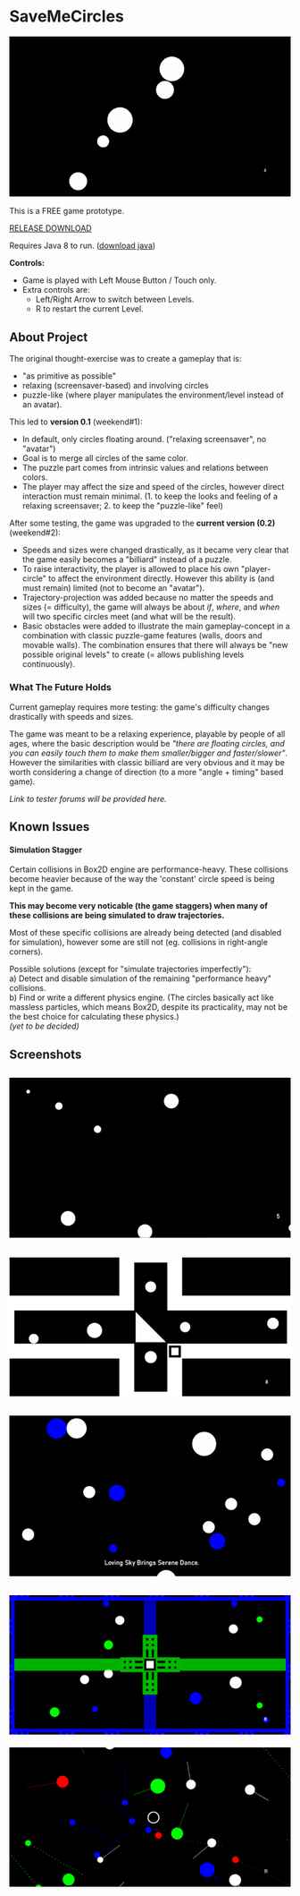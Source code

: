 # SaveMeCircles  
  
![main_preview](_screenshots/preview.gif)  
  
This is a FREE game prototype.  
  
[RELEASE DOWNLOAD](https://github.com/Dark-Gran/SaveMeCircles/releases/tag/0.2)  
  
Requires Java 8 to run. ([download java](https://www.java.com/en/download/))  

**Controls:**
- Game is played with Left Mouse Button / Touch only.
- Extra controls are:  
  - Left/Right Arrow to switch between Levels.
  - R to restart the current Level.
  
  
## About Project  
  
The original thought-exercise was to create a gameplay that is:
- "as primitive as possible"
- relaxing (screensaver-based) and involving circles
- puzzle-like (where player manipulates the environment/level instead of an avatar).  

This led to **version 0.1** (weekend#1):  
- In default, only circles floating around. ("relaxing screensaver", no "avatar")  
- Goal is to merge all circles of the same color.  
- The puzzle part comes from intrinsic values and relations between colors.  
- The player may affect the size and speed of the circles, however direct interaction must remain minimal. (1. to keep the looks and feeling of a relaxing screensaver; 2. to keep the "puzzle-like" feel)  

After some testing, the game was upgraded to the **current version (0.2)** (weekend#2):  
- Speeds and sizes were changed drastically, as it became very clear that the game easily becomes a "billiard" instead of a puzzle.
- To raise interactivity, the player is allowed to place his own "player-circle" to affect the environment directly. However this ability is (and must remain) limited (not to become an "avatar").
- Trajectory-projection was added because no matter the speeds and sizes (= difficulty), the game will always be about _if_, _where_, and _when_ will two specific circles meet (and what will be the result).
- Basic obstacles were added to illustrate the main gameplay-concept in a combination with classic puzzle-game features (walls, doors and movable walls). The combination ensures that there will always be "new possible original levels" to create (= allows publishing levels continuously).
  
### What The Future Holds  
  
Current gameplay requires more testing: the game's difficulty changes drastically with speeds and sizes.  

The game was meant to be a relaxing experience, playable by people of all ages, where the basic description would be _"there are floating circles, and you can easily touch them to make them smaller/bigger and faster/slower"_.  
However the similarities with classic billiard are very obvious and it may be worth considering a change of direction (to a more "angle + timing" based game).

_Link to tester forums will be provided here._  
  
  
## Known Issues  
  
#### Simulation Stagger  
  
Certain collisions in Box2D engine are performance-heavy. These collisions become heavier because of the way the 'constant' circle speed is being kept in the game.  
  
**This may become very noticable (the game staggers) when many of these collisions are being simulated to draw trajectories.**  
  
Most of these specific collisions are already being detected (and disabled for simulation), however some are still not (eg. collisions in right-angle corners).  
  
Possible solutions (except for "simulate trajectories imperfectly"):  
a) Detect and disable simulation of the remaining "performance heavy" collisions.  
b) Find or write a different physics engine. (The circles basically act like massless particles, which means Box2D, despite its practicality, may not be the best choice for calculating these physics.)  
_(yet to be decided)_
  
## Screenshots
  
![preview1](_screenshots/screen0.png)  
---  
![preview2](_screenshots/screen2.png)  
---  
![preview3](_screenshots/screen1.png)  
---  
![preview4](_screenshots/screen4.png)  
---  
![preview5](_screenshots/screen3.png)  
  
  
